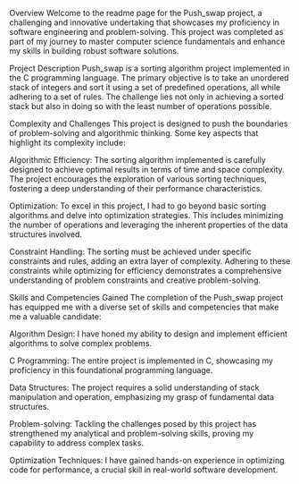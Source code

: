 Overview
Welcome to the readme page for the Push_swap project, a challenging and innovative undertaking that showcases my proficiency in software engineering and problem-solving. This project was completed as part of my journey to master computer science fundamentals and enhance my skills in building robust software solutions.

Project Description
Push_swap is a sorting algorithm project implemented in the C programming language. The primary objective is to take an unordered stack of integers and sort it using a set of predefined operations, all while adhering to a set of rules. The challenge lies not only in achieving a sorted stack but also in doing so with the least number of operations possible.

Complexity and Challenges
This project is designed to push the boundaries of problem-solving and algorithmic thinking. Some key aspects that highlight its complexity include:

Algorithmic Efficiency: The sorting algorithm implemented is carefully designed to achieve optimal results in terms of time and space complexity. The project encourages the exploration of various sorting techniques, fostering a deep understanding of their performance characteristics.

Optimization: To excel in this project, I had to go beyond basic sorting algorithms and delve into optimization strategies. This includes minimizing the number of operations and leveraging the inherent properties of the data structures involved.

Constraint Handling: The sorting must be achieved under specific constraints and rules, adding an extra layer of complexity. Adhering to these constraints while optimizing for efficiency demonstrates a comprehensive understanding of problem constraints and creative problem-solving.

Skills and Competencies Gained
The completion of the Push_swap project has equipped me with a diverse set of skills and competencies that make me a valuable candidate:

Algorithm Design: I have honed my ability to design and implement efficient algorithms to solve complex problems.

C Programming: The entire project is implemented in C, showcasing my proficiency in this foundational programming language.

Data Structures: The project requires a solid understanding of stack manipulation and operation, emphasizing my grasp of fundamental data structures.

Problem-solving: Tackling the challenges posed by this project has strengthened my analytical and problem-solving skills, proving my capability to address complex tasks.

Optimization Techniques: I have gained hands-on experience in optimizing code for performance, a crucial skill in real-world software development.
